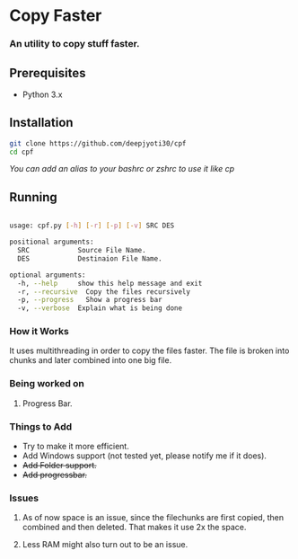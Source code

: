 # Copy Faster

### An utility to copy stuff faster.

## Prerequisites

 * Python 3.x

## Installation
```sh
git clone https://github.com/deepjyoti30/cpf
cd cpf
```

*You can add an alias to your bashrc or zshrc to use it like cp*

## Running
```sh

usage: cpf.py [-h] [-r] [-p] [-v] SRC DES

positional arguments:
  SRC            Source File Name.
  DES            Destinaion File Name.

optional arguments:
  -h, --help     show this help message and exit
  -r, --recursive  Copy the files recursively
  -p, --progress   Show a progress bar
  -v, --verbose  Explain what is being done

```

### How it Works

It uses multithreading in order to copy the files faster.
The file is broken into chunks and later combined into one big file.

### Being worked on

1. Progress Bar.

### Things to Add

 * Try to make it more efficient.
 * Add Windows support (not tested yet, please notify me if it does).
 * ~~Add Folder support.~~
 * ~~Add progressbar.~~

### Issues

1. As of now space is an issue, since the filechunks are first copied, then combined and then deleted. That makes it use 2x the space.

2. Less RAM might also turn out to be an issue.
